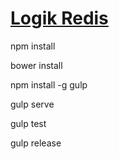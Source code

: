 # <a href="#" target="_blank">Logik Redis</a>

npm install

bower install

npm install -g gulp

gulp serve

gulp test

gulp release